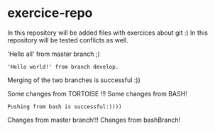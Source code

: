 # exercice-repo

In this repository will be added files with exercices about git :)
In this repository will be tested conflicts as well.

'Hello all' from master branch ;)

    'Hello world!' from branch develop.

Merging of the two branches is successful :))

Some changes from TORTOISE !!!
     Some changes from BASH!
	 
	Pushing from bash is successful:)))) 


Changes from master branch!!!
Changes from bashBranch!

